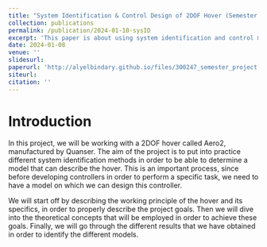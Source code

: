 ```yaml
---
title: "System Identification & Control Design of 2DOF Hover (Semester Project in DDMaC Lab)"
collection: publications
permalink: /publication/2024-01-10-sysID
excerpt: 'This paper is about using system identification and control methods in order to identify the Multi-Input-Multi-Output (MIMO) model of a 2DOF hover.'
date: 2024-01-08
venue: ''
slidesurl: 
paperurl: 'http://alyelbindary.github.io/files/300247_semester_project.pdf'
siteurl:
citation: ''
---
```


Introduction
===

In this project, we will be working with a 2DOF hover called Aero2, manufactured by Quanser. The aim of the project is to put into practice different system identification methods in order to be able to determine a model that can describe the hover. This is an important process, since before developing controllers in order to perform a specific task, we need to have a model on which we can design this controller. 

We will start off by describing the working principle of the hover and its specifics, in order to properly describe the project goals. Then we will dive into the theoretical concepts that will be employed in order to achieve these goals. Finally, we will go through the different results that we have obtained in order to identify the different models.